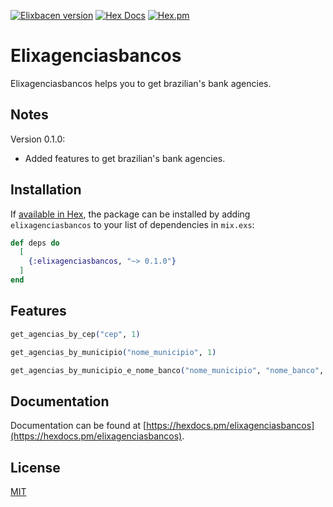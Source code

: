 [![Elixbacen version](https://img.shields.io/hexpm/v/elixagenciasbancos.svg)](https://hex.pm/packages/elixagenciasbancos)
[![Hex Docs](https://img.shields.io/badge/hex-docs-lightgreen.svg)](https://hexdocs.pm/elixagenciasbancos/)
[![Hex.pm](https://img.shields.io/hexpm/dt/elixagenciasbancos.svg)](https://hex.pm/packages/)
# Elixagenciasbancos

Elixagenciasbancos helps you to get brazilian's bank agencies.

## Notes
Version 0.1.0:

- Added features to get brazilian's bank agencies.

## Installation

If [available in Hex](https://hex.pm/docs/publish), the package can be installed
by adding `elixagenciasbancos` to your list of dependencies in `mix.exs`:

```elixir
def deps do
  [
    {:elixagenciasbancos, "~> 0.1.0"}
  ]
end
```

## Features
```elixir
get_agencias_by_cep("cep", 1)

get_agencias_by_municipio("nome_municipio", 1)

get_agencias_by_municipio_e_nome_banco("nome_municipio", "nome_banco", 1)


```

## Documentation

Documentation can be found at [https://hexdocs.pm/elixagenciasbancos](https://hexdocs.pm/elixagenciasbancos).

## License
[MIT](https://choosealicense.com/licenses/mit/)

